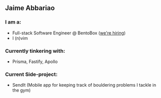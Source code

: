 ## Jaime Abbariao

### I am a:

* Full-stack Software Engineer @ BentoBox ([we're hiring](https://getbento.com/careers/))
* I (n)vim

### Currently tinkering with:

* Prisma, Fastify, Apollo

### Current Side-project:

* SendIt (Mobile app for keeping track of bouldering problems I tackle in the gym)
